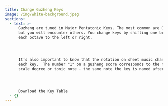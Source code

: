 ```yaml
---
title: Change Guzheng Keys
image: /img/white-background.jpeg
sections:
  - text: >-
      Guzheng are tuned in Major Pentatonic Keys. The most common are D and G
      but you will encounter others. You change keys by shifting one bridge in
      each octave to the left or right.




      It’s also important to know that the notation on sheet music changes with
      each key.  The number "1" on a guzheng score corresponds to the first
      scale degree or tonic note - the same note the key is named after. 




      Download the Key Table
  - {}
---
```


